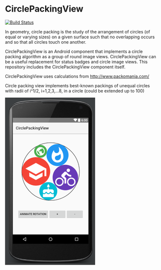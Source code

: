 # CirclePackingView

[![Build Status](https://travis-ci.org/veonua/CirclePackingView.svg)](https://travis-ci.org/veonua/CirclePackingView) 

In geometry, circle packing is the study of the arrangement of circles (of equal or varying sizes) on a given surface such that no overlapping occurs and so that all circles touch one another.


CirclePackingView is an Android component that implements a circle packing algorithm as a group of round image views. CirclePackingView can be a useful replacement for status badges and circle image views. This repository includes the CirclePackingView component itself.

CirclePackingView uses calculations from <a href="http://www.packomania.com/" target="_blank">http://www.packomania.com/</a>

Circle packing view implements best-known packings of unequal circles with radii of i^1/2, i=1,2,3,...8, in a circle (could be extended up to 100)

<img src="./preview.png" alt="Preview" />


